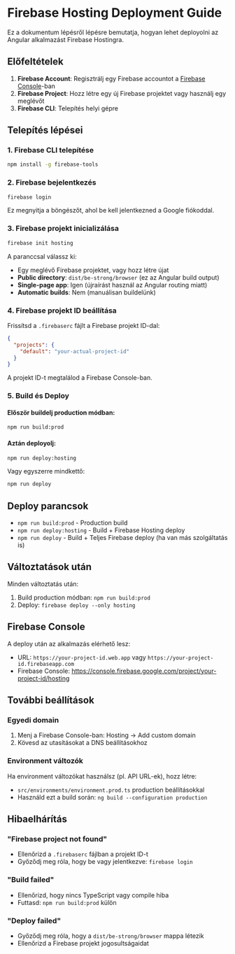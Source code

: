 # Firebase Hosting Deployment Guide

Ez a dokumentum lépésről lépésre bemutatja, hogyan lehet deployolni az Angular alkalmazást Firebase Hostingra.

## Előfeltételek

1. **Firebase Account**: Regisztrálj egy Firebase accountot a [Firebase Console](https://console.firebase.google.com/)-ban
2. **Firebase Project**: Hozz létre egy új Firebase projektet vagy használj egy meglévőt
3. **Firebase CLI**: Telepítés helyi gépre

## Telepítés lépései

### 1. Firebase CLI telepítése

```bash
npm install -g firebase-tools
```

### 2. Firebase bejelentkezés

```bash
firebase login
```

Ez megnyitja a böngészőt, ahol be kell jelentkezned a Google fiókoddal.

### 3. Firebase projekt inicializálása

```bash
firebase init hosting
```

A paranccsal válassz ki:
- Egy meglévő Firebase projektet, vagy hozz létre újat
- **Public directory**: `dist/be-strong/browser` (ez az Angular build output)
- **Single-page app**: Igen (újraírást használ az Angular routing miatt)
- **Automatic builds**: Nem (manuálisan buildelünk)

### 4. Firebase projekt ID beállítása

Frissítsd a `.firebaserc` fájlt a Firebase projekt ID-dal:

```json
{
  "projects": {
    "default": "your-actual-project-id"
  }
}
```

A projekt ID-t megtalálod a Firebase Console-ban.

### 5. Build és Deploy

#### Először buildelj production módban:

```bash
npm run build:prod
```

#### Aztán deployolj:

```bash
npm run deploy:hosting
```

Vagy egyszerre mindkettő:

```bash
npm run deploy
```

## Deploy parancsok

- `npm run build:prod` - Production build
- `npm run deploy:hosting` - Build + Firebase Hosting deploy
- `npm run deploy` - Build + Teljes Firebase deploy (ha van más szolgáltatás is)

## Változtatások után

Minden változtatás után:

1. Build production módban: `npm run build:prod`
2. Deploy: `firebase deploy --only hosting`

## Firebase Console

A deploy után az alkalmazás elérhető lesz:
- URL: `https://your-project-id.web.app` vagy `https://your-project-id.firebaseapp.com`
- Firebase Console: https://console.firebase.google.com/project/your-project-id/hosting

## További beállítások

### Egyedi domain

1. Menj a Firebase Console-ban: Hosting → Add custom domain
2. Kövesd az utasításokat a DNS beállításokhoz

### Environment változók

Ha environment változókat használsz (pl. API URL-ek), hozz létre:
- `src/environments/environment.prod.ts` production beállításokkal
- Használd ezt a build során: `ng build --configuration production`

## Hibaelhárítás

### "Firebase project not found"
- Ellenőrizd a `.firebaserc` fájlban a projekt ID-t
- Győződj meg róla, hogy be vagy jelentkezve: `firebase login`

### "Build failed"
- Ellenőrizd, hogy nincs TypeScript vagy compile hiba
- Futtasd: `npm run build:prod` külön

### "Deploy failed"
- Győződj meg róla, hogy a `dist/be-strong/browser` mappa létezik
- Ellenőrizd a Firebase projekt jogosultságaidat

